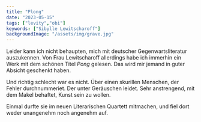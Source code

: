 ```yaml
---
title: "Plong"
date: "2023-05-15"
tags: ["levity","obi"]
keywords: ["Sibylle Lewitscharoff"]
backgroundImage: "/assets/img/grave.jpg"
---
```

Leider kann ich nicht behaupten, mich mit deutscher Gegenwartsliteratur auszukennen. Von Frau Lewitscharoff allerdings habe ich immerhin ein Werk mit dem schönen Titel <i>Pong</i> gelesen. Das wird mir jemand in guter Absicht geschenkt haben.

Und richtig schlecht war es nicht. Über einen skurillen Menschen, der Fehler durchnummeriet. Der unter Geräuschen leidet. Sehr anstrengend, mit dem Makel behaftet, Kunst sein zu wollen.

Einmal durfte sie im neuen Literarischen Quartett mitmachen, und fiel dort weder unangenehm noch angenehm auf.